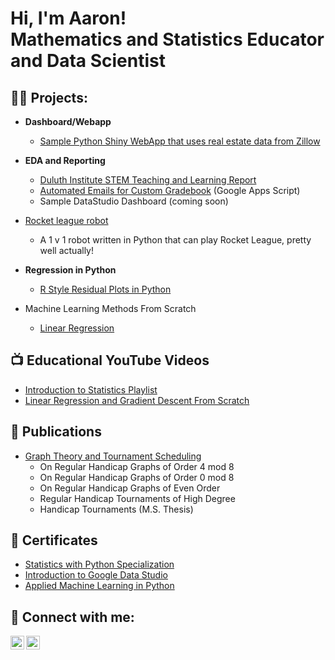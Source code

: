 <h1>Hi, I'm Aaron! <br>Mathematics and Statistics Educator and Data Scientist</h1>

<h2>👨‍💻 Projects:</h2>

- <b>Dashboard/Webapp</b>
  - [Sample Python Shiny WebApp that uses real estate data from Zillow](https://github.com/AaronShepanik/Shiny_App_Zillow_Real_Estate/blob/master/app_screenshot.png)

- <b>EDA and Reporting</b>
  - [Duluth Institute STEM Teaching and Learning Report](https://github.com/AaronShepanik/DISTL_Report)
  - [Automated Emails for Custom Gradebook](https://github.com/AaronShepanik/Automated_Emails) (Google Apps Script)
  - Sample DataStudio Dashboard (coming soon)
- [Rocket league robot](https://github.com/AaronShepanik/Rocket-League-Bot)
  - A 1 v 1 robot written in Python that can play Rocket League, pretty well actually!
 
- <b>Regression in Python</b>
  - [R Style Residual Plots in Python](https://github.com/AaronShepanik/Residual-Plots)
- Machine Learning Methods From Scratch
  - [Linear Regression](https://github.com/AaronShepanik/ML-Linear-Regression-From-Scratch)

<h2>📺 Educational YouTube Videos</h2>

- [Introduction to Statistics Playlist](https://www.youtube.com/url)
- [Linear Regression and Gradient Descent From Scratch](https://www.youtube.com/watch?v=Sj2PSJ2u4yw&list=PLIpZ6WH0v7hLIq00iit1BpwlBxq2xDHHC)

<h2>📖 Publications </h2>

- [Graph Theory and Tournament Scheduling](https://github.com/AaronShepanik/graph_theory_publications)
  - On Regular Handicap Graphs of Order 4 mod 8
  - On Regular Handicap Graphs of Order 0 mod 8
  - On Regular Handicap Graphs of Even Order
  - Regular Handicap Tournaments of High Degree
  - Handicap Tournaments (M.S. Thesis)

<h2>📄 Certificates </h2>

- [Statistics with Python Specialization](https://www.linkedin.com/in/shepanik/details/certifications/)
- [Introduction to Google Data Studio](https://www.linkedin.com/in/shepanik/details/certifications/)
- [Applied Machine Learning in Python](https://www.linkedin.com/in/shepanik/details/certifications/)

<h2> 🤳 Connect with me:</h2>

[<img align="left" alt="AaronShepanik | YouTube" width="22px" src="https://cdn.jsdelivr.net/npm/simple-icons@v3/icons/youtube.svg" />][youtube]
[<img align="left" alt="AaronShepanik | LinkedIn" width="22px" src="https://cdn.jsdelivr.net/npm/simple-icons@v3/icons/linkedin.svg" />][linkedin]


[youtube]: https://www.youtube.com/channel/UCktTsnTPQ23kI5IcJIbiw9Q/featured
[linkedin]: https://www.linkedin.com/in/shepanik/


<!--


Here are some ideas to get you started:

- 🔭 I’m currently working on ...
- 🌱 I’m currently learning ...
- 👯 I’m looking to collaborate on ...
- 🤔 I’m looking for help with ...
- 💬 Ask me about ...
- 📫 How to reach me: ...
- 😄 Pronouns: ...
- ⚡ Fun fact: ...
-->

